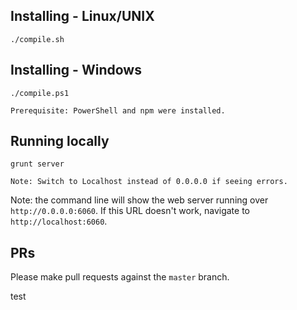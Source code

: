 ## Installing - Linux/UNIX

```
./compile.sh
```

## Installing - Windows

```
./compile.ps1

Prerequisite: PowerShell and npm were installed.
```

## Running locally

```
grunt server

Note: Switch to Localhost instead of 0.0.0.0 if seeing errors. 
```
Note: the command line will show the web server running over `http://0.0.0.0:6060`. If this URL doesn't work, navigate to `http://localhost:6060`.

## PRs

Please make pull requests against the `master` branch.

test
